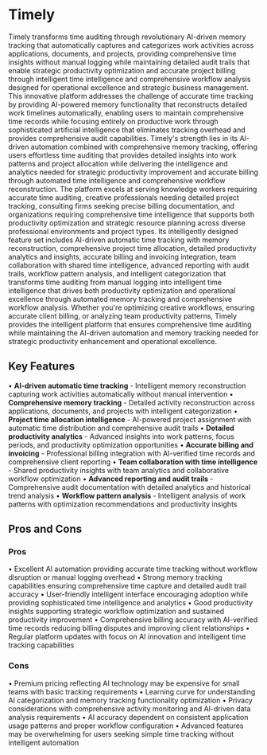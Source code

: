 # Timely

Timely transforms time auditing through revolutionary AI-driven memory tracking that automatically captures and categorizes work activities across applications, documents, and projects, providing comprehensive time insights without manual logging while maintaining detailed audit trails that enable strategic productivity optimization and accurate project billing through intelligent time intelligence and comprehensive workflow analysis designed for operational excellence and strategic business management. This innovative platform addresses the challenge of accurate time tracking by providing AI-powered memory functionality that reconstructs detailed work timelines automatically, enabling users to maintain comprehensive time records while focusing entirely on productive work through sophisticated artificial intelligence that eliminates tracking overhead and provides comprehensive audit capabilities. Timely's strength lies in its AI-driven automation combined with comprehensive memory tracking, offering users effortless time auditing that provides detailed insights into work patterns and project allocation while delivering the intelligence and analytics needed for strategic productivity improvement and accurate billing through automated time intelligence and comprehensive workflow reconstruction. The platform excels at serving knowledge workers requiring accurate time auditing, creative professionals needing detailed project tracking, consulting firms seeking precise billing documentation, and organizations requiring comprehensive time intelligence that supports both productivity optimization and strategic resource planning across diverse professional environments and project types. Its intelligently designed feature set includes AI-driven automatic time tracking with memory reconstruction, comprehensive project time allocation, detailed productivity analytics and insights, accurate billing and invoicing integration, team collaboration with shared time intelligence, advanced reporting with audit trails, workflow pattern analysis, and intelligent categorization that transforms time auditing from manual logging into intelligent time intelligence that drives both productivity optimization and operational excellence through automated memory tracking and comprehensive workflow analysis. Whether you're optimizing creative workflows, ensuring accurate client billing, or analyzing team productivity patterns, Timely provides the intelligent platform that ensures comprehensive time auditing while maintaining the AI-driven automation and memory tracking needed for strategic productivity enhancement and operational excellence.

## Key Features

• **AI-driven automatic time tracking** - Intelligent memory reconstruction capturing work activities automatically without manual intervention
• **Comprehensive memory tracking** - Detailed activity reconstruction across applications, documents, and projects with intelligent categorization
• **Project time allocation intelligence** - AI-powered project assignment with automatic time distribution and comprehensive audit trails
• **Detailed productivity analytics** - Advanced insights into work patterns, focus periods, and productivity optimization opportunities
• **Accurate billing and invoicing** - Professional billing integration with AI-verified time records and comprehensive client reporting
• **Team collaboration with time intelligence** - Shared productivity insights with team analytics and collaborative workflow optimization
• **Advanced reporting and audit trails** - Comprehensive audit documentation with detailed analytics and historical trend analysis
• **Workflow pattern analysis** - Intelligent analysis of work patterns with optimization recommendations and productivity insights

## Pros and Cons

### Pros
• Excellent AI automation providing accurate time tracking without workflow disruption or manual logging overhead
• Strong memory tracking capabilities ensuring comprehensive time capture and detailed audit trail accuracy
• User-friendly intelligent interface encouraging adoption while providing sophisticated time intelligence and analytics
• Good productivity insights supporting strategic workflow optimization and sustained productivity improvement
• Comprehensive billing accuracy with AI-verified time records reducing billing disputes and improving client relationships
• Regular platform updates with focus on AI innovation and intelligent time tracking capabilities

### Cons
• Premium pricing reflecting AI technology may be expensive for small teams with basic tracking requirements
• Learning curve for understanding AI categorization and memory tracking functionality optimization
• Privacy considerations with comprehensive activity monitoring and AI-driven data analysis requirements
• AI accuracy dependent on consistent application usage patterns and proper workflow configuration
• Advanced features may be overwhelming for users seeking simple time tracking without intelligent automation